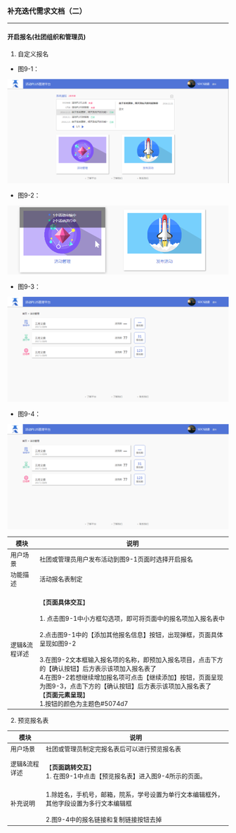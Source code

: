 ### 补充迭代需求文档（二） ###

---

#### 开启报名(社团组织和管理员) ####
1. 自定义报名
  
-  图9-1：

![image](https://github.com/SYSU-ActivityPlusPC/document/blob/master/picture/iteration5_7-1.png)

  
-  图9-2：

![image](https://github.com/SYSU-ActivityPlusPC/document/blob/master/picture/iteration5_7-2.png)

-  图9-3：

![image](https://github.com/SYSU-ActivityPlusPC/document/blob/master/picture/iteration5_7-3.png)

-  图9-4：

![image](https://github.com/SYSU-ActivityPlusPC/document/blob/master/picture/iteration5_7-3.png)


模块 | 说明
---|---
用户场景 | 社团或管理员用户发布活动到图9-1页面时选择开启报名
功能描述 | 活动报名表制定
逻辑&流程详述 |	<br>【**页面具体交互**】</br><br>1. 点击图9-1中小方框勾选项，即可将页面中的报名项加入报名表中<br><br>2.点击图9-1中的【添加其他报名信息】按钮，出现弹框，页面具体呈现如图9-2</br><br>3.在图9-2文本框输入报名项的名称，即预加入报名项目，点击下方的【确认按钮】后方表示该项加入报名表了</br>4.在图9-2若想继续增加报名项可点击【继续添加】按钮，页面呈现为图9-3，点击下方的【确认按钮】后方表示该项加入报名表了</br>【**页面元素呈现**】 <br>1.按钮的颜色为主题色#5074d7



2. 预览报名表
  


模块 | 说明
---|---
用户场景 | 社团或管理员制定完报名表后可以进行预览报名表
逻辑&流程详述 | <br>【**页面跳转交互**】 <br>1.	在图9-1中点击【预览报名表】进入图9-4所示的页面。
补充说明 |<br>1.除姓名，手机号，邮箱，院系，学号设置为单行文本编辑框外，其他字段设置为多行文本编辑框</br><br>2.图9-4中的报名链接和复制链接按钮去掉
